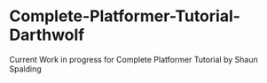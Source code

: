 # Complete-Platformer-Tutorial-Darthwolf
 Current Work in progress for Complete Platformer Tutorial by Shaun Spalding 
